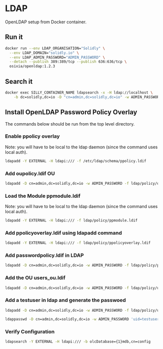 # LDAP

OpenLDAP setup from Docker container.

## Run it

```bash
docker run --env LDAP_ORGANISATION="Solidly" \
  --env LDAP_DOMAIN="solidly.io" \
  --env LDAP_ADMIN_PASSWORD="ADMIN_PASSWORD" \
  --detach --publish 389:389/tcp --publish 636:636/tcp \
  osixia/openldap:1.2.3
```

## Search it

```bash
docker exec SILLY_CONTAINER_NAME ldapsearch -x -H ldap://localhost \
    -b dc=solidly,dc=io -D "cn=admin,dc=solidly,dc=io" -w ADMIN_PASSWORD
```

## Install OpenLDAP Password Policy Overlay

The commands below should be run from the top level directory.

### Enable ppolicy overlay

Note: you will have to be local to the ldap daemon (since the command uses local auth).

```bash
ldapadd -Y EXTERNAL -H ldapi:/// -f /etc/ldap/schema/ppolicy.ldif
```

### Add oupolicy.ldif OU

```bash
ldapadd -D cn=admin,dc=solidly,dc=io -w ADMIN_PASSWORD -f ldap/policy/oupolicy.ldif
```

### Load the Module ppmodule.ldif

Note: you will have to be local to the ldap daemon (since the command uses local auth).

```bash
ldapadd -Y EXTERNAL -H ldapi:/// -f ldap/policy/ppmodule.ldif
```

### Add ppolicyoverlay.ldif using ldapadd command

```bash
ldapadd -Y EXTERNAL -H ldapi:/// -f ldap/policy/ppolicyoverlay.ldif
```

### Add passwordpolicy.ldif in LDAP

```bash
ldapadd -D cn=admin,dc=solidly,dc=io -w ADMIN_PASSWORD -f ldap/policy/passwordpolicy.ldif
```

### Add the OU users_ou.ldif

```bash
ldapadd -D cn=admin,dc=solidly,dc=io -w ADMIN_PASSWORD -f ldap/policy/userou.ldif
```

### Add a testuser in ldap and generate the passwoed

```bash
ldapadd -D cn=admin,dc=solidly,dc=io -w ADMIN_PASSWORD -f ldap/policy/users.ldif
```

```bash
ldappasswd -D cn=admin,dc=solidly,dc=io -w ADMIN_PASSWORD 'uid=testuser,ou=users,dc=solidly,dc=io'
```

### Verify Configuration

```bash
ldapsearch -Y EXTERNAL -H ldapi:/// -b olcDatabase={1}mdb,cn=config
```